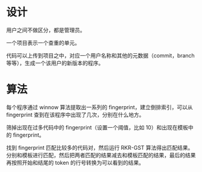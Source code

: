 # 设计

用户之间不做区分，都是管理员。

一个项目表示一个查重的单元。

代码可以上传到项目之中，对应一个用户名称和其他的元数据（commit，branch等等），生成一个该用户的新版本的程序。

# 算法

每个程序通过 winnow 算法提取出一系列的 fingerprint，建立倒排索引，可以从 fingerprint 查到在该程序中出现了几次，分别在什么地方。

筛掉出现在过多代码中的 fingerprint（设置一个阈值，比如 10）和出现在模板中的 fingerprint。

找到 fingerprint 匹配比较多的代码对，然后运行 RKR-GST 算法得出匹配结果。分别和模板进行匹配，然后把两者匹配的结果减去和模板匹配的结果，最后的结果再按照开始和结尾的 token 的行号转换为可以看到的结果。
